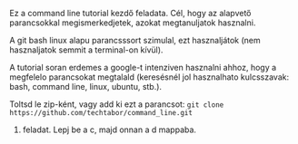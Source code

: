 Ez a command line tutorial kezdő feladata. Cél, hogy az alapvető parancsokkal megismerkedjetek, azokat megtanuljatok hasznalni. 

A git bash linux alapu parancsssort szimulal, ezt hasznaljátok (nem hasznaljatok semmit a terminal-on kívül).

A tutorial soran erdemes a google-t intenziven hasznalni ahhoz, hogy a megfelelo parancsokat megtalald (keresésnél jol hasznalhato kulcsszavak: bash, command line, linux, ubuntu, stb.).

Toltsd le zip-ként, vagy add ki ezt a parancsot: `git clone https://github.com/techtabor/command_line.git`

1. feladat. Lepj be a c, majd onnan a d mappaba.

